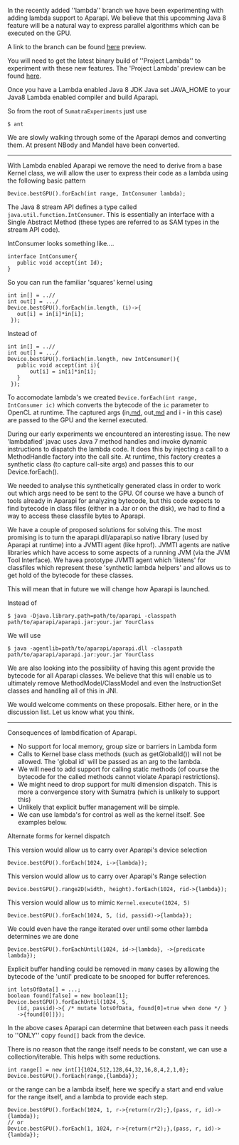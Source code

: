 In the recently added ''lambda'' branch we have been experimenting with adding lambda support to Aparapi.  We believe that this upcomming Java 8 feature will be a natural way to express parallel algorithms which can be executed on the GPU.

A link to the branch can be found [here](http://openjdk.java.net/projects/lambda/) preview.

You will need to get the latest binary build of ''Project Lambda'' to experiment with these new features. The 'Project Lambda' preview can be found [here](http://jdk8.java.net/lambda/).

Once you have a Lambda enabled Java 8 JDK Java set JAVA\_HOME to your Java8 Lambda enabled compiler and build Aparapi.

So from the root of `SumatraExperiments` just use

```
$ ant 
```


We are slowly walking through some of the Aparapi demos and converting them.  At present NBody and Mandel have been converted.


---


With Lambda enabled Aparapi we remove the need to derive from a base Kernel class, we will allow the user to express their code as a lambda using the following basic pattern

```
Device.bestGPU().forEach(int range, IntConsumer lambda);
```

The Java 8 stream API defines a type called `java.util.function.IntConsumer`. This is essentially an interface with a Single Abstract Method (these types are referred to as SAM types in the stream API code).

IntConsumer looks something like....

```
interface IntConsumer{
   public void accept(int Id); 
}
```


So you can run the familiar 'squares' kernel using

```
int in[] = ..// 
int out[] = .../
Device.bestGPU().forEach(in.length, (i)->{
   out[i] = in[i]*in[i];
 });
```

Instead of

```
int in[] = ..// 
int out[] = .../
Device.bestGPU().forEach(in.length, new IntConsumer(){
   public void accept(int i){
       out[i] = in[i]*in[i];
   }
 });
```

To accomodate lambda's we created `Device.forEach(int range, IntConsumer ic)` which converts the bytecode of the `ic` parameter  to OpenCL at runtime.  The captured args (in[.md](.md), out[.md](.md) and i -  in this case) are passed to the GPU and the kernel executed.

During our early experiments we encountered an interesting issue. The new 'lambdafied' javac uses Java 7 method handles and invoke dynamic instructions to dispatch the lambda code.  It does this by injecting a call to a MethodHandle factory into the call site.  At runtime, this factory creates a synthetic class (to capture call-site args) and passes this to our Device.forEach().

We needed to analyse this synthetically generated class in order to work out which args need to be sent to the GPU.  Of course we have a bunch of tools already in Aparapi for analyzing bytecode, but this code expects to find bytecode in class files (either in a Jar or on the disk), we had to find a way to access these classfile bytes to Aparapi.

We have a couple of proposed solutions for solving this.  The most promising is to turn the aparapi.dll/aparapi.so native library (used by Aparapi at runtime) into a JVMTI agent (like hprof).  JVMTI agents are native libraries which have access to some aspects of a running JVM (via the JVM Tool Interface). We havea  prototype JVMTI agent which 'listens' for classfiles which represent these 'synthetic lambda helpers' and allows us to get hold of the bytecode for these classes.

This will mean that in future we will change how Aparapi is launched.

Instead of
```
$ java -Djava.library.path=path/to/aparapi -classpath path/to/aparapi/aparapi.jar:your.jar YourClass
```
We will use
```
$ java -agentlib=path/to/aparapi/aparapi.dll -classpath path/to/aparapi/aparapi.jar:your.jar YourClass
```

We are also looking into the possibility of having this agent provide the bytecode for all Aparapi classes.  We believe that this will enable us to ultimately remove MethodModel/ClassModel and even the InstructionSet classes and handling all of this in JNI.

We would welcome comments on these proposals. Either here, or in the discussion list.  Let us know what you think.


---


Consequences of lambdification of Aparapi.

  * No support for local memory, group size or barriers in Lambda form
  * Calls to Kernel base class methods (such as getGlobalId()) will not be allowed. The 'global id' will be passed as an arg to the lambda.
  * We will need to add support for calling static methods (of course the bytecode for the called methods cannot violate Aparapi restrictions).
  * We might need to drop support for multi dimension dispatch.  This is more a convergence story with Sumatra (which is unlikely to support this)
  * Unlikely that explicit buffer management will be simple.
  * We can use lambda's for control as well as the kernel itself. See examples below.

Alternate forms for kernel dispatch

This version would allow us to carry over Aparapi's device selection
```
Device.bestGPU().forEach(1024, i->{lambda});
```

This version would allow us to carry over Aparapi's Range selection
```
Device.bestGPU().range2D(width, height).forEach(1024, rid->{lambda});
```

This version would allow us to mimic `Kernel.execute(1024, 5)`
```
Device.bestGPU().forEach(1024, 5, (id, passid)->{lambda});
```

We could even have the range iterated over until some other lambda determines we are done
```
Device.bestGPU().forEachUntil(1024, id->{lambda}, ->{predicate lambda});
```

Explicit buffer handling could be removed in many cases by allowing the bytecode of the 'until' predicate to be snooped for buffer references.
```
int lotsOfData[] = ...;
boolean found[false] = new boolean[1];
Device.bestGPU().forEachUntil(1024, 5,
   (id, passid)->{ /* mutate lotsOfData, found[0]=true when done */ }
   ->{found[0]]});
```
In the above cases Aparapi can determine that between each pass it needs to ''ONLY'' copy `found[]` back from the device.

There is no reason that the range itself needs to be constant, we can use a collection/iterable.  This helps with some reductions.
```
int range[] = new int[]{1024,512,128,64,32,16,8,4,2,1,0};
Device.bestGPU().forEach(range,{lambda});
```

or the range can be a lambda itself, here we specify a start and end value for the range itself, and a lambda to provide each step.

```
Device.bestGPU().forEach(1024, 1, r->{return(r/2);},(pass, r, id)->{lambda});
// or
Device.bestGPU().forEach(1, 1024, r->{return(r*2);},(pass, r, id)->{lambda});
```









